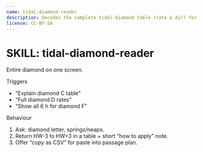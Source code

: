 ```yaml
---
name: tidal-diamond-reader
description: Decodes the complete tidal-diamond table (rate & dir) for any hour.
license: CC-BY-SA
---
```

# SKILL: tidal-diamond-reader
Entire diamond on one screen.

Triggers
- “Explain diamond C table”
- “Full diamond D rates”
- “Show all 6 h for diamond F”

Behaviour
1. Ask: diamond letter, springs/neaps.
2. Return HW-3 to HW+3 in a table + short “how to apply” note.
3. Offer “copy as CSV” for paste into passage plan.